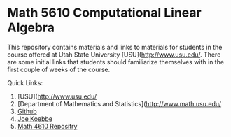 # Math 5610 Computational Linear Algebra

This repository contains materials and links to materials for students in the course offered at Utah State University
[USU](http://www.usu.edu/. There are some initial links that students should familiarize themselves with in the first couple of
weeks of the course.

Quick Links:

1. [USU](http://www.usu.edu/
2. [Department of Mathematics and Statistics](http://www.math.usu.edu/
3. [Github](http://github.com)
4. [Joe Koebbe](http://www.math.usu.edu/~koebbe)
5. [Math 4610 Repositry](http://github.com/jvkoebbe/math4610)
